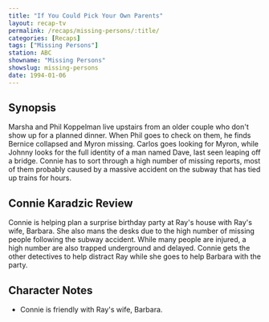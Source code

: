 ```yaml
---
title: "If You Could Pick Your Own Parents"
layout: recap-tv
permalink: /recaps/missing-persons/:title/
categories: [Recaps]
tags: ["Missing Persons"]
station: ABC
showname: "Missing Persons"
showslug: missing-persons
date: 1994-01-06
---
```


## Synopsis

Marsha and Phil Koppelman live upstairs from an older couple who don't show up for a planned dinner. When Phil goes to check on them, he finds Bernice collapsed and Myron missing. Carlos goes looking for Myron, while Johnny looks for the full identity of a man named Dave, last seen leaping off a bridge. Connie has to sort through a high number of missing reports, most of them probably caused by a massive accident on the subway that has tied up trains for hours.

## Connie Karadzic Review

Connie is helping plan a surprise birthday party at Ray's house with Ray's wife, Barbara. She also mans the desks due to the high number of missing people following the subway accident. While many people are injured, a high number are also trapped underground and delayed. Connie gets the other detectives to help distract Ray while she goes to help Barbara with the party.

## Character Notes

* Connie is friendly with Ray's wife, Barbara.